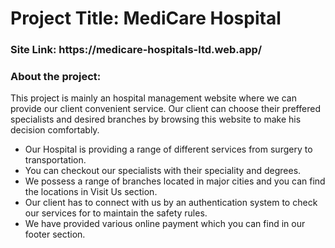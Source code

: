 <h1>Project Title: MediCare Hospital</h1>

<h3>Site Link: https://medicare-hospitals-ltd.web.app/ </h3>

<h3>About the project:</h3>

<p>This project is mainly an hospital management website where we can provide our client convenient service. Our client can choose their preffered specialists and desired branches by browsing this website to make his decision comfortably.</p>

<ul>
    <li>Our Hospital is providing a range of different services from surgery to transportation.</li>
    <li>You can checkout our specialists with their speciality and degrees.</li>
    <li>We possess a range of branches located in major cities and you can find the locations in Visit Us section.</li>
    <li>Our client has to connect with us by an authentication system to check our services for to maintain the safety rules.</li>
    <li>We have provided various online payment which you can find in our footer section.</li>
</ul>
